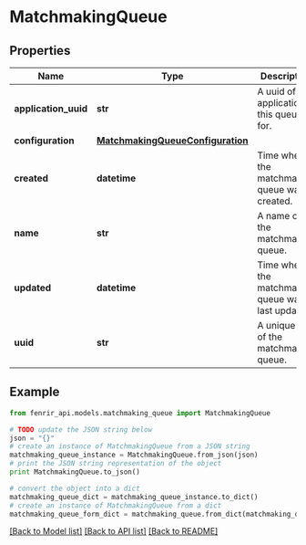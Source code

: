 # MatchmakingQueue


## Properties

Name | Type | Description | Notes
------------ | ------------- | ------------- | -------------
**application_uuid** | **str** | A uuid of the application this queue is for. | [optional] [readonly] 
**configuration** | [**MatchmakingQueueConfiguration**](MatchmakingQueueConfiguration.md) |  | 
**created** | **datetime** | Time when the matchmaking queue was created. | [optional] [readonly] 
**name** | **str** | A name of the matchmaking queue. | 
**updated** | **datetime** | Time when the matchmaking queue was last updated. | [optional] [readonly] 
**uuid** | **str** | A unique id of the matchmaking queue. | [optional] [readonly] 

## Example

```python
from fenrir_api.models.matchmaking_queue import MatchmakingQueue

# TODO update the JSON string below
json = "{}"
# create an instance of MatchmakingQueue from a JSON string
matchmaking_queue_instance = MatchmakingQueue.from_json(json)
# print the JSON string representation of the object
print MatchmakingQueue.to_json()

# convert the object into a dict
matchmaking_queue_dict = matchmaking_queue_instance.to_dict()
# create an instance of MatchmakingQueue from a dict
matchmaking_queue_form_dict = matchmaking_queue.from_dict(matchmaking_queue_dict)
```
[[Back to Model list]](../README.md#documentation-for-models) [[Back to API list]](../README.md#documentation-for-api-endpoints) [[Back to README]](../README.md)


